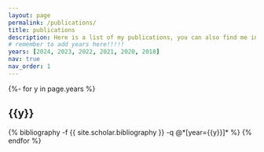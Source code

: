 ```yaml
---
layout: page
permalink: /publications/
title: publications
description: Here is a list of my publications, you can also find me in <a href=\"https://scholar.google.com/citations?user=TUR1VtcAAAAJ\"> Google Scholar</a>
# remember to add years here!!!!!
years: [2024, 2023, 2022, 2021, 2020, 2018]
nav: true
nav_order: 1
---
```

<!-- _pages/publications.md -->
<div class="publications">

{%- for y in page.years %}
  <h2 class="year">{{y}}</h2>
  {% bibliography -f {{ site.scholar.bibliography }} -q @*[year={{y}}]* %}
{% endfor %}

</div>
